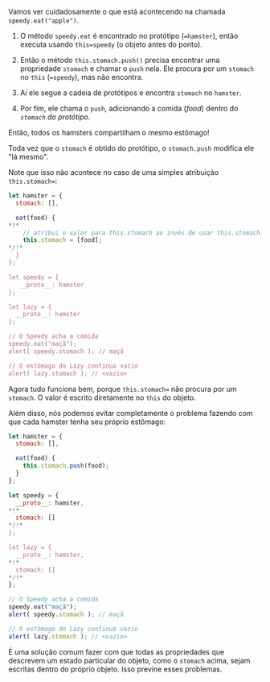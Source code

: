 Vamos ver cuidadosamente o que está acontecendo na chamada `speedy.eat("apple")`.

1. O método `speedy.eat` é encontrado no protótipo (`=hamster`), então executa usando `this=speedy` (o objeto antes do ponto).

2. Então o método `this.stomach.push()` precisa encontrar uma propriedade `stomach` e chamar o `push` nela. Ele procura por um `stomach` no `this` (`=speedy`), mas não encontra.

3. Aí ele segue a cadeia de protótipos e encontra `stomach` no `hamster`.

4. Por fim, ele chama o `push`, adicionando a comida (*food*) dentro do *`stomach` do protótipo*.

Então, todos os hamsters compartilham o mesmo estômago!

Toda vez que o `stomach` é obtido do protótipo, o `stomach.push` modifica ele "lá mesmo".

Note que isso não acontece no caso de uma simples atribuição `this.stomach=`:

```js run
let hamster = {
  stomach: [],

  eat(food) {
*!*
    // atribui o valor para this.stomach ao invés de usar this.stomach.push
    this.stomach = [food];
*/!*
  }
};

let speedy = {
   __proto__: hamster
};

let lazy = {
  __proto__: hamster
};

// O Speedy acha a comida
speedy.eat("maçã");
alert( speedy.stomach ); // maçã

// O estômago do Lazy continua vazio
alert( lazy.stomach ); // <vazio>
```

Agora tudo funciona bem, porque `this.stomach=` não procura por um `stomach`. O valor é escrito diretamente no `this` do objeto.

Além disso, nós podemos evitar completamente o problema fazendo com que cada hamster tenha seu próprio estômago:

```js run
let hamster = {
  stomach: [],

  eat(food) {
    this.stomach.push(food);
  }
};

let speedy = {
  __proto__: hamster,
*!*
  stomach: []
*/!*
};

let lazy = {
  __proto__: hamster,
*!*
  stomach: []
*/!*
};

// O Speedy acha a comida
speedy.eat("maçã");
alert( speedy.stomach ); // maçã

// O estômago do Lazy continua vazio
alert( lazy.stomach ); // <vazio>
```

É uma solução comum fazer com que todas as propriedades que descrevem um estado particular do objeto, como o `stomach` acima, sejam escritas dentro do próprio objeto. Isso previne esses problemas.
